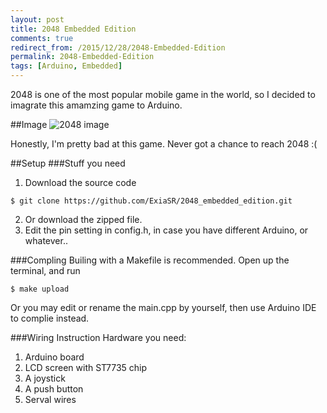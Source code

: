 ```yaml
---
layout: post
title: 2048 Embedded Edition
comments: true
redirect_from: /2015/12/28/2048-Embedded-Edition
permalink: 2048-Embedded-Edition
tags: [Arduino, Embedded]
---
```


2048 is one of the most popular mobile game in the world, so I decided to imagrate this amamzing game to Arduino.

##Image
![2048 image](https://michaellin.me/img/2048_embedded_edition.jpg)

Honestly, I'm pretty bad at this game. Never got a chance to reach 2048 :(

##Setup
###Stuff you need  
1. Download the source code  
```
$ git clone https://github.com/ExiaSR/2048_embedded_edition.git
```
2. Or download the zipped file.
3. Edit the pin setting in config.h, in case you have different Arduino, or whatever..

###Compling
Builing with a Makefile is recommended.
Open up the terminal, and run  
```
$ make upload
```  
Or you may edit or rename the main.cpp by yourself, then use Arduino IDE to complie instead.

###Wiring Instruction
Hardware you need:   
1. Arduino board   
2. LCD screen with ST7735 chip  
3. A joystick  
4. A push button  
5. Serval wires  
